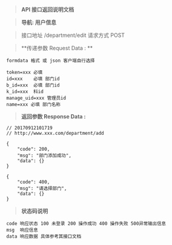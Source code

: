 > **API 接口返回说明文档**

> **导航: 用户信息**

> 接口地址 /department/edit 请求方式 POST

> **传递参数 Request Data : **
```
formdata 格式 或 json 客户端自行选择

token=xxx 必填
id=xxx    必填 部门id 
b_id=xxx  必填 部门id
k_id=xxx  科id
manage_uid=xxx 管理员id
name=xxx 必填 部门名称
```

>**返回参数 Response Data :**
```
// 20170912101719
// http://www.xxx.com/department/add

{
    "code": 200,
    "msg": "部门添加成功",
    "data": {}
}

{
    "code": 400,
    "msg": "请选择部门",
    "data": {}
}
```

> **状态码说明**
```
code 响应状态 100 未登录 200 操作成功 400 操作失败 500异常输出信息
msg  响应信息
data 响应数据 具体参考其接口文档
```